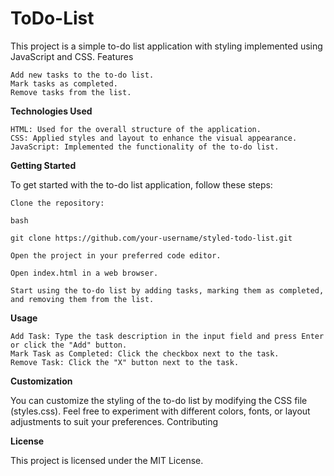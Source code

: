 # ToDo-List

This project is a simple to-do list application with styling implemented using JavaScript and CSS.
Features

    Add new tasks to the to-do list.
    Mark tasks as completed.
    Remove tasks from the list.

<strong>Technologies Used</strong>

    HTML: Used for the overall structure of the application.
    CSS: Applied styles and layout to enhance the visual appearance.
    JavaScript: Implemented the functionality of the to-do list.

<strong>Getting Started</strong>

To get started with the to-do list application, follow these steps:

    Clone the repository:

    bash

    git clone https://github.com/your-username/styled-todo-list.git

    Open the project in your preferred code editor.

    Open index.html in a web browser.

    Start using the to-do list by adding tasks, marking them as completed, and removing them from the list.

<strong>Usage</strong>

    Add Task: Type the task description in the input field and press Enter or click the "Add" button.
    Mark Task as Completed: Click the checkbox next to the task.
    Remove Task: Click the "X" button next to the task.

<strong>Customization</strong>

You can customize the styling of the to-do list by modifying the CSS file (styles.css). Feel free to experiment with different colors, fonts, or layout adjustments to suit your preferences.
Contributing


<strong>License</strong>

This project is licensed under the MIT License.
 
